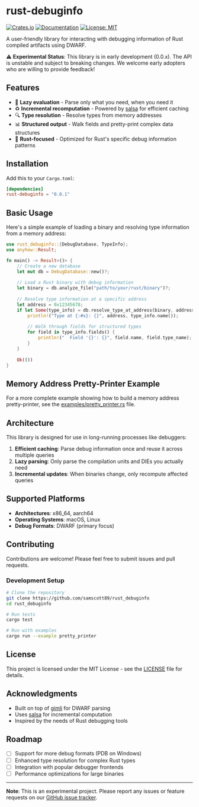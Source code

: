# rust-debuginfo

[![Crates.io](https://img.shields.io/crates/v/rust-debuginfo.svg)](https://crates.io/crates/rust-debuginfo)
[![Documentation](https://docs.rs/rust-debuginfo/badge.svg)](https://docs.rs/rust-debuginfo)
[![License: MIT](https://img.shields.io/badge/License-MIT-yellow.svg)](https://opensource.org/licenses/MIT)

A user-friendly library for interacting with debugging information of Rust compiled artifacts using DWARF.

⚠️ **Experimental Status**: This library is in early development (0.0.x). The API is unstable and subject to breaking changes. We welcome early adopters who are willing to provide feedback!

## Features

- 🚀 **Lazy evaluation** - Parse only what you need, when you need it
- ♻️ **Incremental recomputation** - Powered by [salsa](https://github.com/salsa-rs/salsa) for efficient caching
- 🔍 **Type resolution** - Resolve types from memory addresses
- 📊 **Structured output** - Walk fields and pretty-print complex data structures
- 🦀 **Rust-focused** - Optimized for Rust's specific debug information patterns

## Installation

Add this to your `Cargo.toml`:

```toml
[dependencies]
rust-debuginfo = "0.0.1"
```

## Basic Usage

Here's a simple example of loading a binary and resolving type information from a memory address:

```rust
use rust_debuginfo::{DebugDatabase, TypeInfo};
use anyhow::Result;

fn main() -> Result<()> {
    // Create a new database
    let mut db = DebugDatabase::new()?;
    
    // Load a Rust binary with debug information
    let binary = db.analyze_file("path/to/your/rust/binary")?;
    
    // Resolve type information at a specific address
    let address = 0x12345678;
    if let Some(type_info) = db.resolve_type_at_address(binary, address)? {
        println!("Type at {:#x}: {}", address, type_info.name());
        
        // Walk through fields for structured types
        for field in type_info.fields() {
            println!("  Field '{}': {}", field.name, field.type_name);
        }
    }
    
    Ok(())
}
```

## Memory Address Pretty-Printer Example

For a more complete example showing how to build a memory address pretty-printer, see the [examples/pretty_printer.rs](examples/pretty_printer.rs) file.

## Architecture

This library is designed for use in long-running processes like debuggers:

1. **Efficient caching**: Parse debug information once and reuse it across multiple queries
2. **Lazy parsing**: Only parse the compilation units and DIEs you actually need
3. **Incremental updates**: When binaries change, only recompute affected queries

## Supported Platforms

- **Architectures**: x86_64, aarch64
- **Operating Systems**: macOS, Linux
- **Debug Formats**: DWARF (primary focus)

## Contributing

Contributions are welcome! Please feel free to submit issues and pull requests.

### Development Setup

```bash
# Clone the repository
git clone https://github.com/samscott89/rust_debuginfo
cd rust_debuginfo

# Run tests
cargo test

# Run with examples
cargo run --example pretty_printer
```

## License

This project is licensed under the MIT License - see the [LICENSE](LICENSE) file for details.

## Acknowledgments

- Built on top of [gimli](https://github.com/gimli-rs/gimli) for DWARF parsing
- Uses [salsa](https://github.com/salsa-rs/salsa) for incremental computation
- Inspired by the needs of Rust debugging tools

## Roadmap

- [ ] Support for more debug formats (PDB on Windows)
- [ ] Enhanced type resolution for complex Rust types
- [ ] Integration with popular debugger frontends
- [ ] Performance optimizations for large binaries

---

**Note**: This is an experimental project. Please report any issues or feature requests on our [GitHub issue tracker](https://github.com/samscott89/rust_debuginfo/issues).